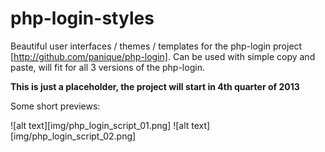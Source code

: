 php-login-styles
================

Beautiful user interfaces / themes / templates for the php-login project [http://github.com/panique/php-login].
Can be used with simple copy and paste, will fit for all 3 versions of the php-login.

**This is just a placeholder, the project will start in 4th quarter of 2013**

Some short previews:

![alt text][img/php_login_script_01.png]
![alt text][img/php_login_script_02.png]
